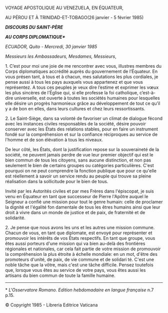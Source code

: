 VOYAGE APOSTOLIQUE AU VENEZUELA, EN ÉQUATEUR,

AU PÉROU ET  À TRINIDAD-ET-TOBAGO(26 janvier - 5 février 1985)

***DISCOURS DU SAINT-PÈRE***

***AU CORPS DIPLOMATIQUE\****

*ECUADOR, Quito - Mercredi, 30 janvier 1985*

*Messieurs les Ambassadeurs, Mesdames, Messieurs*,

1\. C’est pour moi une joie de me rencontrer avec vous, illustres membres du Corps diplomatiques accrédité auprès du gouvernement de l’Équateur. En vous présen tant, à tous et à chacun, mes salutations les plus cordiales, je pense aussi à tous les pays auxquels vous appartenez et que vous représentez. A tous ces peuples je veux dire l’estime et exprimer les vœux les plus sincères de l’Église qui, si elle professe la foi catholique, c’est-à-dire universelle, est ouverte à toutes les sociétés humaines pour lesquelles elle désire un progrès harmonieux grâce au développement de tout ce qu’il y a de bon en elles, dans leurs cultures et chez leurs ressortissants.

2\. Le Saint-Siège, dans sa volonté de favoriser un climat de dialogue fécond avec les instances civiles responsables de la société, désire pouvoir conserver avec les États des relations stables, pour en faire un instrument fondé sur la compréhension et sur la confiance réciproques au service de l'homme et de son élévation à tous les niveaux.

De leur côté, les États, dont la justification repose sur la souveraineté de la société, ne peuvent jamais perdre de vue leur premier objectif qui est le bien commun de tous les citoyens, sans aucune distinction, et non pas seulement le bien de certains groupes ou catégories particulières. C'est pourquoi on ne peut comprendre la fonction publique que pour ce qu'elle est réellement à savoir un service rendu au peuple qui trouve sa pleine réalisation dans la sollicitude pour le bien de tous.

Invité par les Autorités civiles et par mes Frères dans l'épiscopat, je suis venu en Équateur en tant que successeur de Pierre l'Apôtre auquel le Seigneur a confié une mission pour tout le genre humain: celle de proclamer la dignité et l'égalité fon damentale de tous les êtres humains ainsi que leur droit à vivre dans un monde de justice et de paix, de fraternité et de solidarité.

2\. Je pense que nous avons les uns et les autres une mission commune. Chacun de vous, en tant que diplomate, est envoyé pour représenter et promouvoir les intérêts de vos États respectifs. En tant que groupe, vous êtes aussi porteurs d'une mission qui va bien au-delà des frontières régionales et nationales, car cela fait partie de votre mission de promouvoir la compréhension la plus étroite à échelle mondiale: en un mot, d'être des promoteurs d'unité, de paix, de vie commune et de solidari té. C'est une noble tâche que la vôtre, mais c'est une tâche difficile. Pensez toutefois que, lorsque vous êtes au service de votre pays, vous êtes aussi les artisans du bien commun de toute la famille humaine.

* * *

\* *L'Osservatore Romano. Edition hebdomadaire en langue française* n.7 p.15.

© Copyright 1985 - Libreria Editrice Vaticana